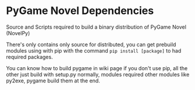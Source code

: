 # PyGame Novel Dependencies

Source and Scripts required to build a binary distribution of PyGame Novel (NovelPy)

There's only contains only source for distributed, you can get prebuild modules using with pip with the command ```pip install [package]``` to had required packages.

You can know how to build pygame in wiki page if you don't use pip, all the other just build with setup.py normally, modules required other modules like py2exe, pygame 
build them at the end.
